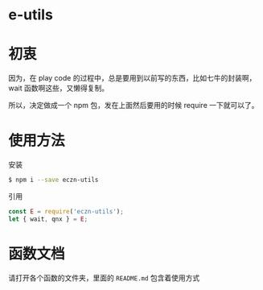 
# e-utils

# 初衷 

因为，在 play code 的过程中，总是要用到以前写的东西，比如七牛的封装啊，wait 函数啊这些，又懒得复制。 

所以，决定做成一个 npm 包，发在上面然后要用的时候 require 一下就可以了。 

# 使用方法 

安装 

``` bash
$ npm i --save eczn-utils 
```

引用 

``` js
const E = require('eczn-utils'); 
let { wait, qnx } = E; 
```

# 函数文档 

请打开各个函数的文件夹，里面的 `README.md` 包含着使用方式


